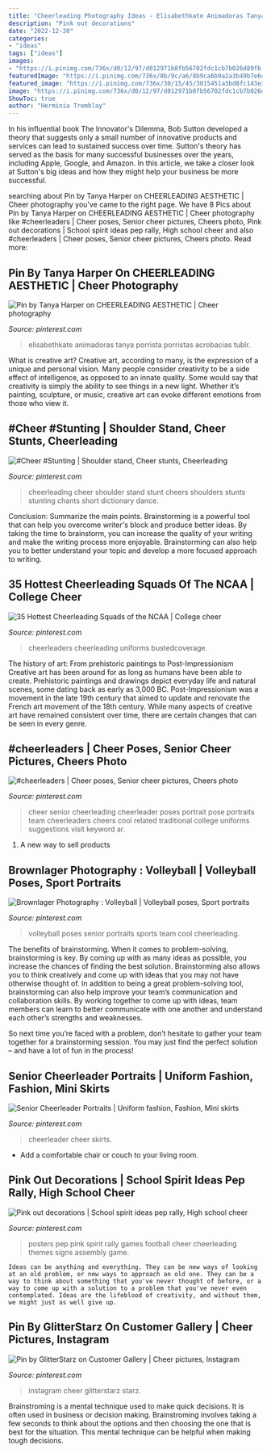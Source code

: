 ```yaml
---
title: "Cheerleading Photography Ideas - Elisabethkate Animadoras Tanya Porrista Porristas Acrobacias Tublr"
description: "Pink out decorations"
date: "2022-12-20"
categories:
- "ideas"
tags: ["ideas"]
images:
- "https://i.pinimg.com/736x/d0/12/97/d012971b8fb56702fdc1cb7b026d89fb.jpg"
featuredImage: "https://i.pinimg.com/736x/8b/9c/a6/8b9ca6b9a2a3b49b7e641fd6405fbdc6--college-cheer-cheerleaders.jpg"
featured_image: "https://i.pinimg.com/736x/30/15/45/3015451a3bd8fc143e34c409fdfd40a8--sports-betting-sports-photos.jpg"
image: "https://i.pinimg.com/736x/d0/12/97/d012971b8fb56702fdc1cb7b026d89fb.jpg"
ShowToc: true
author: "Herminia Tremblay"
---
```



In his influential book The Innovator's Dilemma, Bob Sutton developed a theory that suggests only a small number of innovative products and services can lead to sustained success over time. Sutton's theory has served as the basis for many successful businesses over the years, including Apple, Google, and Amazon. In this article, we take a closer look at Sutton's big ideas and how they might help your business be more successful.

	

		
searching about Pin by Tanya Harper on CHEERLEADING AESTHETIC | Cheer photography you've came to the right page. We have 8 Pics about Pin by Tanya Harper on CHEERLEADING AESTHETIC | Cheer photography like #cheerleaders | Cheer poses, Senior cheer pictures, Cheers photo, Pink out decorations | School spirit ideas pep rally, High school cheer and also #cheerleaders | Cheer poses, Senior cheer pictures, Cheers photo. Read more:
		
    
## Pin By Tanya Harper On CHEERLEADING AESTHETIC | Cheer Photography

<img loading=lazy src="https://i.pinimg.com/736x/68/26/eb/6826eb6910ed166fb4bb632ca5d39e12.jpg" onerror="this.onerror=null;this.src='https://tse4.mm.bing.net/th?id=OIP.3pMSC5KFWsfhGjWZmQzAiwHaE8&amp;pid=15.1';" alt="Pin by Tanya Harper on CHEERLEADING AESTHETIC | Cheer photography">

_Source: pinterest.com_

>elisabethkate animadoras tanya porrista porristas acrobacias tublr. 

	

What is creative art?
Creative art, according to many, is the expression of a unique and personal vision. Many people consider creativity to be a side effect of intelligence, as opposed to an innate quality. Some would say that creativity is simply the ability to see things in a new light. Whether it’s painting, sculpture, or music, creative art can evoke different emotions from those who view it.

    
## #Cheer #Stunting | Shoulder Stand, Cheer Stunts, Cheerleading

<img loading=lazy src="https://i.pinimg.com/736x/34/79/81/3479811f4212763299c880f44fab1523--cheerleading-cheers-cheer-stunts.jpg" onerror="this.onerror=null;this.src='https://tse1.mm.bing.net/th?id=OIP.5hU-oJqF5-MemvuY-tCAkAHaJ6&amp;pid=15.1';" alt="#Cheer #Stunting | Shoulder stand, Cheer stunts, Cheerleading">

_Source: pinterest.com_

>cheerleading cheer shoulder stand stunt cheers shoulders stunts stunting chants short dictionary dance. 

	

Conclusion: Summarize the main points.
Brainstorming is a powerful tool that can help you overcome writer's block and produce better ideas. By taking the time to brainstorm, you can increase the quality of your writing and make the writing process more enjoyable. Brainstorming can also help you to better understand your topic and develop a more focused approach to writing.

    
## 35 Hottest Cheerleading Squads Of The NCAA | College Cheer

<img loading=lazy src="https://i.pinimg.com/736x/8b/9c/a6/8b9ca6b9a2a3b49b7e641fd6405fbdc6--college-cheer-cheerleaders.jpg" onerror="this.onerror=null;this.src='https://tse1.mm.bing.net/th?id=OIP.n2c3XJrpPel_sxKrhtRHGQAAAA&amp;pid=15.1';" alt="35 Hottest Cheerleading Squads of the NCAA | College cheer">

_Source: pinterest.com_

>cheerleaders cheerleading uniforms bustedcoverage. 

	

The history of art: From prehistoric paintings to Post-Impressionism
Creative art has been around for as long as humans have been able to create. Prehistoric paintings and drawings depict everyday life and natural scenes, some dating back as early as 3,000 BC. Post-Impressionism was a movement in the late 19th century that aimed to update and renovate the French art movement of the 18th century. While many aspects of creative art have remained consistent over time, there are certain changes that can be seen in every genre.

    
## #cheerleaders | Cheer Poses, Senior Cheer Pictures, Cheers Photo

<img loading=lazy src="https://i.pinimg.com/736x/61/74/2b/61742bf328499225916df6a5f2f71b8f.jpg" onerror="this.onerror=null;this.src='https://tse1.mm.bing.net/th?id=OIP.y10Bb7ZBhilqgcTqxjXQ4gHaLH&amp;pid=15.1';" alt="#cheerleaders | Cheer poses, Senior cheer pictures, Cheers photo">

_Source: pinterest.com_

>cheer senior cheerleading cheerleader poses portrait pose portraits team cheerleaders cheers cool related traditional college uniforms suggestions visit keyword ar. 

	

1. A new way to sell products

    
## Brownlager Photography : Volleyball | Volleyball Poses, Sport Portraits

<img loading=lazy src="https://i.pinimg.com/736x/30/15/45/3015451a3bd8fc143e34c409fdfd40a8--sports-betting-sports-photos.jpg" onerror="this.onerror=null;this.src='https://tse1.mm.bing.net/th?id=OIP.VTEKEKc1i9FxFlKPPGFvwwHaLH&amp;pid=15.1';" alt="Brownlager Photography : Volleyball | Volleyball poses, Sport portraits">

_Source: pinterest.com_

>volleyball poses senior portraits sports team cool cheerleading. 

	

The benefits of brainstorming.
When it comes to problem-solving, brainstorming is key. By coming up with as many ideas as possible, you increase the chances of finding the best solution. Brainstorming also allows you to think creatively and come up with ideas that you may not have otherwise thought of.
In addition to being a great problem-solving tool, brainstorming can also help improve your team’s communication and collaboration skills. By working together to come up with ideas, team members can learn to better communicate with one another and understand each other’s strengths and weaknesses.

So next time you’re faced with a problem, don’t hesitate to gather your team together for a brainstorming session. You may just find the perfect solution – and have a lot of fun in the process!

    
## Senior Cheerleader Portraits | Uniform Fashion, Fashion, Mini Skirts

<img loading=lazy src="https://i.pinimg.com/736x/d0/12/97/d012971b8fb56702fdc1cb7b026d89fb.jpg" onerror="this.onerror=null;this.src='https://tse3.mm.bing.net/th?id=OIP.7DvbEg_BMIwoRN-OpLK4eAHaLH&amp;pid=15.1';" alt="Senior Cheerleader Portraits | Uniform fashion, Fashion, Mini skirts">

_Source: pinterest.com_

>cheerleader cheer skirts. 

	

- Add a comfortable chair or couch to your living room.

    
## Pink Out Decorations | School Spirit Ideas Pep Rally, High School Cheer

<img loading=lazy src="https://i.pinimg.com/originals/93/a6/c4/93a6c4a0ffabdbb1ee4f1e3ce0e462a2.jpg" onerror="this.onerror=null;this.src='https://tse3.mm.bing.net/th?id=OIP.O9iM-yt-xwIpcIGmJejCEwHaJ4&amp;pid=15.1';" alt="Pink out decorations | School spirit ideas pep rally, High school cheer">

_Source: pinterest.com_

>posters pep pink spirit rally games football cheer cheerleading themes signs assembly game. 

	


    Ideas can be anything and everything. They can be new ways of looking at an old problem, or new ways to approach an old one. They can be a way to think about something that you've never thought of before, or a way to come up with a solution to a problem that you've never even contemplated. Ideas are the lifeblood of creativity, and without them, we might just as well give up.

    
## Pin By GlitterStarz On Customer Gallery | Cheer Pictures, Instagram

<img loading=lazy src="https://i.pinimg.com/736x/ac/33/3a/ac333a7db7901f04eb74cd93622ccd2c.jpg" onerror="this.onerror=null;this.src='https://tse3.mm.bing.net/th?id=OIP.buuJT-WUivVGhIiLLv9nxgHaHa&amp;pid=15.1';" alt="Pin by GlitterStarz on Customer Gallery | Cheer pictures, Instagram">

_Source: pinterest.com_

>instagram cheer glitterstarz starz. 

	

Brainstroming is a mental technique used to make quick decisions. It is often used in business or decision making. Brainstroming involves taking a few seconds to think about the options and then choosing the one that is best for the situation. This mental technique can be helpful when making tough decisions.

